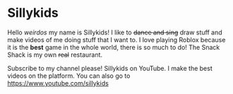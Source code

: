 # Sillykids
Hello *weirdos* my name is Sillykids! I like to ~~dance and sing~~ draw stuff and make videos of me doing stuff that I want to. I love playing Roblox because it is the **best** game in the whole world, there is so much to do! The Snack Shack is my own ~~real~~ restaurant.

Subscribe to my channel please! Sillykids on YouTube. I make the best videos on the platform. You can also go to https://www.youtube.com/sillykids
